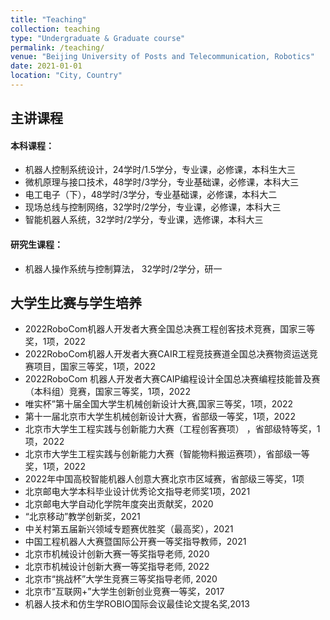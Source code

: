```yaml
---
title: "Teaching"
collection: teaching
type: "Undergraduate & Graduate course"
permalink: /teaching/
venue: "Beijing University of Posts and Telecommunication, Robotics"
date: 2021-01-01
location: "City, Country"
---
```

## 主讲课程

#### 本科课程：
* 机器人控制系统设计，24学时/1.5学分，专业课，必修课，本科生大三
* 微机原理与接口技术，48学时/3学分，专业基础课，必修课，本科大三
* 电工电子（下），48学时/3学分，专业基础课，必修课，本科大二
* 现场总线与控制网络，32学时/2学分，专业课，必修课，本科大三
* 智能机器人系统，32学时/2学分，专业课，选修课，本科大三
  
#### 研究生课程：
* 机器人操作系统与控制算法， 32学时/2学分，研一

## 大学生比赛与学生培养

* 2022RoboCom机器人开发者大赛全国总决赛工程创客技术竞赛，国家三等奖，1项，2022
* 2022RoboCom机器人开发者大赛CAIR工程竞技赛道全国总决赛物资运送竞赛项目，国家三等奖，1项，2022
* 2022RoboCom 机器人开发者大赛CAIP编程设计全国总决赛编程技能普及赛（本科组）竞赛，国家三等奖，1项，2022
* 唯实杯”第十届全国大学生机械创新设计大赛,国家三等奖，1项，2022
* 第十一届北京市大学生机械创新设计大赛，省部级一等奖，1项，2022
* 北京市大学生工程实践与创新能力大赛（工程创客赛项）	，省部级特等奖，1项，2022
* 北京市大学生工程实践与创新能力大赛（智能物料搬运赛项），省部级一等奖，1项，2022
* 2022年中国高校智能机器人创意大赛北京市区域赛，省部级三等奖，1项
* 北京邮电大学本科毕业设计优秀论文指导老师奖1项，2021
* 北京邮电大学自动化学院年度突出贡献奖，2020
* “北京移动”教学创新奖，2021
* 中关村第五届新兴领域专题赛优胜奖（最高奖），2021
* 中国工程机器人大赛暨国际公开赛一等奖指导教师，2021
* 北京市机械设计创新大赛一等奖指导老师, 2020
* 北京市机械设计创新大赛一等奖指导老师, 2022
* 北京市“挑战杯”大学生竞赛三等奖指导老师, 2020
* 北京市“互联网+”大学生创新创业竞赛一等奖，2017
* 机器人技术和仿生学ROBIO国际会议最佳论文提名奖,2013
